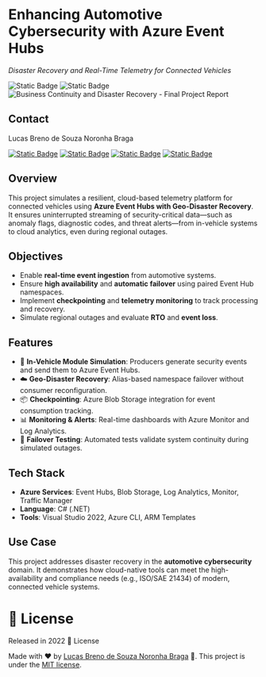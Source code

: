 # Enhancing Automotive Cybersecurity with Azure Event Hubs  
_Disaster Recovery and Real-Time Telemetry for Connected Vehicles_

![Static Badge](https://img.shields.io/badge/version-1.0.0-blue.svg)
![Static Badge](https://img.shields.io/badge/License-MIT-yellow.svg)
![Business Continuity and Disaster Recovery - Final Project Report](https://github.com/user-attachments/assets/4ec6eb3f-7f5f-4272-8ee8-af65c2bf4309)

## Contact
Lucas Breno de Souza Noronha Braga

[![Static Badge](https://img.shields.io/badge/WhatsApp-25D366?style=for-the-badge&logo=whatsapp&logoColor=white)](https://api.whatsapp.com/send?phone=12267247739)
[![Static Badge](https://img.shields.io/badge/Microsoft_Outlook-0078D4?style=for-the-badge&logo=microsoft-outlook&logoColor=white)](mailto:lucasbbs@live.fr)
[![Static Badge](https://img.shields.io/badge/GitHub-100000?style=for-the-badge&logo=github&logoColor=white)](https://github.com/lucasbbs/)
[![Static Badge](https://img.shields.io/badge/LinkedIn-0077B5?style=for-the-badge&logo=linkedin&logoColor=white)](https://linkedin.com/in/Lucas-in-Canada/)


## Overview  
This project simulates a resilient, cloud-based telemetry platform for connected vehicles using **Azure Event Hubs with Geo-Disaster Recovery**. It ensures uninterrupted streaming of security-critical data—such as anomaly flags, diagnostic codes, and threat alerts—from in-vehicle systems to cloud analytics, even during regional outages.

## Objectives  
- Enable **real-time event ingestion** from automotive systems.  
- Ensure **high availability** and **automatic failover** using paired Event Hub namespaces.  
- Implement **checkpointing** and **telemetry monitoring** to track processing and recovery.  
- Simulate regional outages and evaluate **RTO** and **event loss**.

## Features  
- 🚗 **In-Vehicle Module Simulation**: Producers generate security events and send them to Azure Event Hubs.  
- ☁️ **Geo-Disaster Recovery**: Alias-based namespace failover without consumer reconfiguration.  
- 📦 **Checkpointing**: Azure Blob Storage integration for event consumption tracking.  
- 📊 **Monitoring & Alerts**: Real-time dashboards with Azure Monitor and Log Analytics.  
- 🧪 **Failover Testing**: Automated tests validate system continuity during simulated outages.

## Tech Stack  
- **Azure Services**: Event Hubs, Blob Storage, Log Analytics, Monitor, Traffic Manager  
- **Language**: C# (.NET)  
- **Tools**: Visual Studio 2022, Azure CLI, ARM Templates  

## Use Case  
This project addresses disaster recovery in the **automotive cybersecurity** domain. It demonstrates how cloud-native tools can meet the high-availability and compliance needs (e.g., ISO/SAE 21434) of modern, connected vehicle systems.

# :closed_book: License

Released in 2022 :closed_book: License

Made with :heart: by [Lucas Breno de Souza Noronha Braga](https://github.com/lucasbbs) 🚀.
This project is under the [MIT license](https://github.com/lucasbbs/iMonitor-Backend/master/LICENSE).
